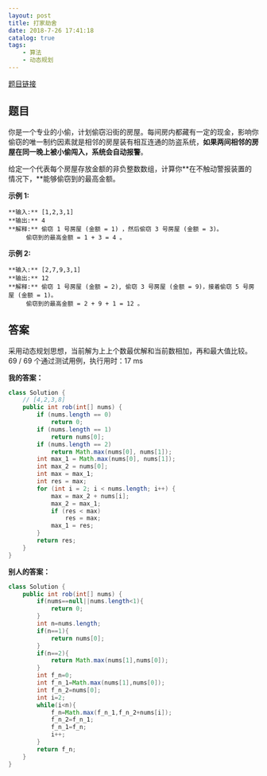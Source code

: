 ```yaml
---
layout: post
title: 打家劫舍
date: 2018-7-26 17:41:18
catalog: true
tags:
    - 算法
    - 动态规划
---
```


[题目链接](https://leetcode-cn.com/problems/house-robber/description/)

## 题目

你是一个专业的小偷，计划偷窃沿街的房屋。每间房内都藏有一定的现金，影响你偷窃的唯一制约因素就是相邻的房屋装有相互连通的防盗系统，**如果两间相邻的房屋在同一晚上被小偷闯入，系统会自动报警**。

给定一个代表每个房屋存放金额的非负整数数组，计算你**在不触动警报装置的情况下，**能够偷窃到的最高金额。

**示例 1:**

```
**输入:** [1,2,3,1]
**输出:** 4
**解释:** 偷窃 1 号房屋 (金额 = 1) ，然后偷窃 3 号房屋 (金额 = 3)。
     偷窃到的最高金额 = 1 + 3 = 4 。
```

**示例 2:**

```
**输入:** [2,7,9,3,1]
**输出:** 12
**解释:** 偷窃 1 号房屋 (金额 = 2), 偷窃 3 号房屋 (金额 = 9)，接着偷窃 5 号房屋 (金额 = 1)。
     偷窃到的最高金额 = 2 + 9 + 1 = 12 。
```

## 答案

采用动态规划思想，当前解为上上个数最优解和当前数相加，再和最大值比较。69 / 69 个通过测试用例，执行用时：17 ms

**我的答案：**

```java
class Solution {
    // [4,2,3,8]
    public int rob(int[] nums) {
        if (nums.length == 0)
            return 0;
        if (nums.length == 1)
            return nums[0];
        if (nums.length == 2)
            return Math.max(nums[0], nums[1]);
        int max_1 = Math.max(nums[0], nums[1]);
        int max_2 = nums[0];
        int max = max_1;
        int res = max;
        for (int i = 2; i < nums.length; i++) {
            max = max_2 + nums[i];
            max_2 = max_1;
            if (res < max)
                res = max;
            max_1 = res;
        }
        return res;
    }
}
```

**别人的答案：**

```java
class Solution {
    public int rob(int[] nums) {
        if(nums==null||nums.length<1){
            return 0;
        }
        int n=nums.length;
        if(n==1){
            return nums[0];
        }
        if(n==2){
            return Math.max(nums[1],nums[0]);
        }
        int f_n=0;
        int f_n_1=Math.max(nums[1],nums[0]);
        int f_n_2=nums[0];
        int i=2;
        while(i<n){
            f_n=Math.max(f_n_1,f_n_2+nums[i]);
            f_n_2=f_n_1;
            f_n_1=f_n;
            i++;
        }
        return f_n;
    }
}
```